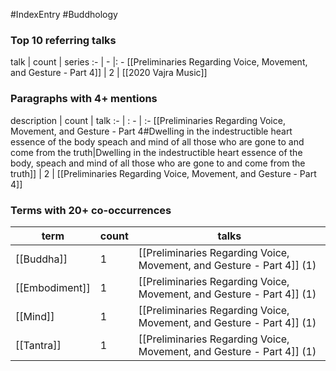 #IndexEntry #Buddhology

### Top 10 referring talks
talk | count | series
:- | - |: -
[[Preliminaries Regarding Voice, Movement, and Gesture - Part 4]] | 2 | [[2020 Vajra Music]]

### Paragraphs with 4+ mentions
description | count | talk
:- | : - | :-
[[Preliminaries Regarding Voice, Movement, and Gesture - Part 4#Dwelling in the indestructible heart essence of the body speach and mind of all those who are gone to and come from the truth\|Dwelling in the indestructible heart essence of the body, speach and mind of all those who are gone to and come from the truth]] | 2 | [[Preliminaries Regarding Voice, Movement, and Gesture - Part 4]]

### Terms with 20+ co-occurrences
term | count | talks
-|-|-
[[Buddha]] | 1 | <span class="counts">[[Preliminaries Regarding Voice, Movement, and Gesture - Part 4]] (1)</span> 
[[Embodiment]] | 1 | <span class="counts">[[Preliminaries Regarding Voice, Movement, and Gesture - Part 4]] (1)</span> 
[[Mind]] | 1 | <span class="counts">[[Preliminaries Regarding Voice, Movement, and Gesture - Part 4]] (1)</span> 
[[Tantra]] | 1 | <span class="counts">[[Preliminaries Regarding Voice, Movement, and Gesture - Part 4]] (1)</span> 

